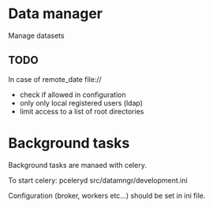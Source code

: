 # Data manager

Manage datasets

## TODO

In case of remote_date file://
 - check if allowed in configuration
 - only only local registered users (ldap)
 - limit access to a list of root directories

# Background tasks

Background tasks are manaed with celery.

To start celery:
    pceleryd src/datamngr/development.ini

Configuration (broker, workers etc...) should be set in ini file.
